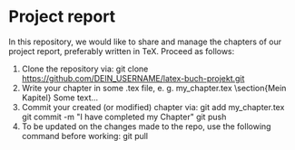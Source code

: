 # Project report 
In this repository, we would like to share and manage the chapters of our project report, 
preferably written in TeX. 
Proceed as follows:
1. Clone the repository via:
git clone https://github.com/DEIN_USERNAME/latex-buch-projekt.git
2. Write your chapter in some .tex file, e. g. my_chapter.tex
\section{Mein Kapitel}
Some text...
3. Commit your created (or modified) chapter via:
git add my_chapter.tex
git commit -m "I have completed my Chapter"
git push
4. To be updated on the changes made to the repo, use the following command before working:
git pull
